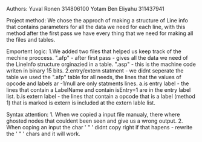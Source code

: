 Authors:
    Yuval Ronen 314806100
    Yotam Ben Eliyahu 311437941

Project method:
    We chose the approch of making a structure of Line info that contains parameters for all the data we need for each line,
     with this method after the first pass we have every thing that we need for making all the files and tables.

Emportent logic:
    1.We added two files that helped us keep track of the mechine proccess.
        ".afp" - after first pass - gives all the data we need of the LineInfo structure orginazied in a table.
        ".asp" - this is the machine code writen in binary 15 bits.
    2.entry/extern statment - we didnt seperate the table we used the ".afp" table for all needs,
    the lines that the values of opcode and labels ar -1/null are only statments lines.
        a.is entry label - the lines that contain a LabelName and contain isEntry=1 are in the entry label list.
        b.is extern label - the lines that contain a opcode that is a label (method 1) that is marked is extern is included at the extern lable list.

Syntax attention:
    1. When we copied a input file manualy, there where ghosted nodes that couldent been seen and give us a wrong output.
    2. When coping an input the char ' " ' didnt copy right if that hapens - rewrite the ' " ' chars and it will work.
